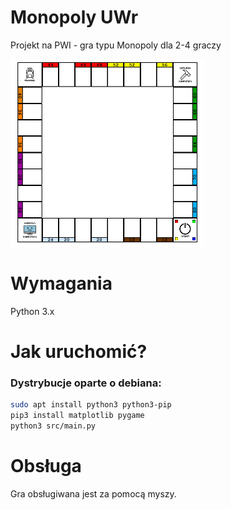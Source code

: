 # Monopoly UWr
Projekt na PWI - gra typu Monopoly dla 2-4 graczy

<img src ='man/board_small.png'>

# Wymagania
Python 3.x

# Jak uruchomić?
### Dystrybucje oparte o debiana:

```sh
sudo apt install python3 python3-pip
pip3 install matplotlib pygame
python3 src/main.py
```

# Obsługa
Gra obsługiwana jest za pomocą myszy.
